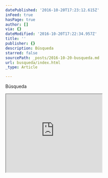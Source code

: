 ```yaml
---
datePublished: '2016-10-20T17:23:12.615Z'
inFeed: true
hasPage: true
author: []
via: {}
dateModified: '2016-10-20T17:22:34.957Z'
title: ''
publisher: {}
description: Búsqueda
starred: false
sourcePath: _posts/2016-10-20-busqueda.md
url: busqueda/index.html
_type: Article

---
```

Búsqueda

<iframe src="https://the-grid.github.io/ed-userhtml/?g=eJxNkMFugzAQRO_9Ct8MagUmDRWlJJUi9ZpTb1UPltk4EMDIu6Sgqv9eO6QNp9WMZ7RvXaCyVU_bO8aCw9ApqkwXhOzbacbO0jI1sg3jQqTPj-mTSLM0XSWZWGUiWef61JxqXCem_OIv_w2tEFynNGpooaNIWZAEbw14FfB5IQ_ngg9HNPW-wQlGimt5ltfMIiJx6pTLkB1gYaP1Jj8S9ZjHsbe0MbqBSJn2Imt8VeOGs3t3yY0Rl4Aa6EqHu-ld6r1s4cb5IT7nHka9tC60NyVEVYdgaQcHYyHwKA8MLyf9hIGbRfz3r4V_zBGkVcdtES_VLx4qdyQ" height="244" style=""></iframe>